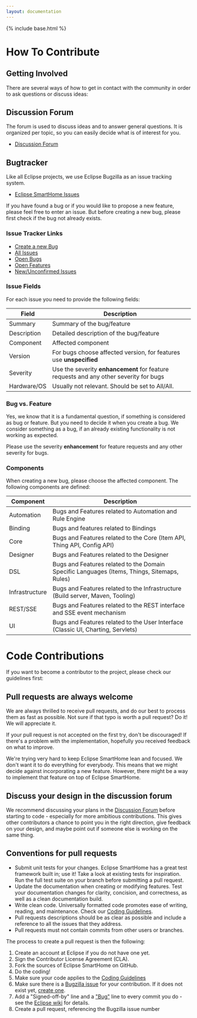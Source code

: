 ```yaml
---
layout: documentation
---
```


{% include base.html %}

# How To Contribute

## Getting Involved

There are several ways of how to get in contact with the community in order to ask questions or discuss ideas:

## Discussion Forum

The forum is used to discuss ideas and to answer general questions. It is organized per topic, so you can easily decide what is of interest for you.

* [Discussion Forum](http://eclipse.org/forums/eclipse.smarthome)

## Bugtracker

Like all Eclipse projects, we use Eclipse Bugzilla as an issue tracking system.

* [Eclipse SmartHome Issues](https://bugs.eclipse.org/bugs/buglist.cgi?list_id=11615800&product=SmartHome)

If you have found a bug or if you would like to propose a new feature, please feel free to enter an issue. But before creating a new bug, please first check if the bug not already exists.

### Issue Tracker Links

* [Create a new Bug](https://bugs.eclipse.org/bugs/enter_bug.cgi?product=SmartHome)
* [All Issues](https://bugs.eclipse.org/bugs/buglist.cgi?list_id=11615800&product=SmartHome)
* [Open Bugs](https://bugs.eclipse.org/bugs/buglist.cgi?bug_severity=blocker&bug_severity=critical&bug_severity=major&bug_severity=normal&bug_severity=minor&bug_severity=trivial&classification=IoT&list_id=11613387&product=SmartHome&query_format=advanced&resolution=---)
* [Open Features](https://bugs.eclipse.org/bugs/buglist.cgi?bug_severity=enhancement&classification=IoT&list_id=11613436&product=SmartHome&query_format=advanced&resolution=---)
* [New/Unconfirmed Issues](https://bugs.eclipse.org/bugs/buglist.cgi?bug_status=UNCONFIRMED&classification=IoT&list_id=11615992&product=SmartHome&query_format=advanced)
 
### Issue Fields

For each issue you need to provide the following fields:

| Field       | Description |
|-------------|-------------|
| Summary     | Summary of the bug/feature
| Description | Detailed description of the bug/feature
| Component   | Affected component
| Version     | For bugs choose affected version, for features use **unspecified** 
| Severity    | Use the severity **enhancement** for feature requests and any other severity for bugs
| Hardware/OS | Usually not relevant. Should be set to All/All.

### Bug vs. Feature

Yes, we know that it is a fundamental question, if something is considered as bug or feature. But you need to decide it when you create a bug. We consider something as a bug, if an already existing functionality is not working as expected. 

Please use the severity **enhancement** for feature requests and any other severity for bugs.

### Components

When creating a new bug, please choose the affected component. The following components are defined:

| Component      | Description |
|----------------|-------------|
| Automation	 | Bugs and Features related to Automation and Rule Engine
| Binding	     | Bugs and features related to Bindings
| Core	         | Bugs and Features related to the Core (Item API, Thing API, Config API)
| Designer	     | Bugs and Features related to the Designer
| DSL	         | Bugs and Features related to the Domain Specific Languages (Items, Things, Sitemaps, Rules)
| Infrastructure | Bugs and Features related to the Infrastructure (Build server, Maven, Tooling)
| REST/SSE	     | Bugs and Features related to the REST interface and SSE event mechanism
| UI	         | Bugs and Features related to the User Interface (Classic UI, Charting, Servlets)

# Code Contributions

If you want to become a contributor to the project, please check our guidelines first:

## Pull requests are always welcome

We are always thrilled to receive pull requests, and do our best to process them as fast as possible. Not sure if that typo is worth a pull request? Do it! We will appreciate it.

If your pull request is not accepted on the first try, don't be discouraged! If there's a problem with the implementation, hopefully you received feedback on what to improve.

We're trying very hard to keep Eclipse SmartHome lean and focused. We don't want it to do everything for everybody. This means that we might decide against incorporating a new feature. However, there might be a way to implement that feature on top of Eclipse SmartHome.

## Discuss your design in the discussion forum

We recommend discussing your plans in the [Discussion Forum](http://eclipse.org/forums/eclipse.smarthome) before starting to code - especially for more ambitious contributions. This gives other contributors a chance to point you in the right direction, give feedback on your design, and maybe point out if someone else is working on the same thing.

## Conventions for pull requests

* Submit unit tests for your changes. Eclipse SmartHome has a great test framework built in; use it! Take a look at existing tests for inspiration. Run the full test suite on your branch before submitting a pull request.
* Update the documentation when creating or modifying features. Test your documentation changes for clarity, concision, and correctness, as well as a clean documentation build.
* Write clean code. Universally formatted code promotes ease of writing, reading, and maintenance. Check our [Coding Guidelines](guidelines.md).
* Pull requests descriptions should be as clear as possible and include a reference to all the issues that they address.
* Pull requests must not contain commits from other users or branches.

The process to create a pull request is then the following:

1. Create an account at Eclipse if you do not have one yet.
1. Sign the Contributor License Agreement (CLA).
1. Fork the sources of Eclipse SmartHome on GitHub.
1. Do the coding!
1. Make sure your code applies to the [Coding Guidelines](guidelines.md)
1. Make sure there is a [Bugzilla issue](https://bugs.eclipse.org/bugs/buglist.cgi?list_id=11615800&product=SmartHome) for your contribution. If it does not exist yet, [create one](https://bugs.eclipse.org/bugs/enter_bug.cgi?product=SmartHome).
1. Add a "Signed-off-by" line and a ["Bug"](https://bugs.eclipse.org/bugs/buglist.cgi?list_id=11615800&product=SmartHome) line to every commit you do - see the [Eclipse wiki](https://wiki.eclipse.org/Development_Resources/Contributing_via_Git) for details.
1. Create a pull request, referencing the Bugzilla issue number